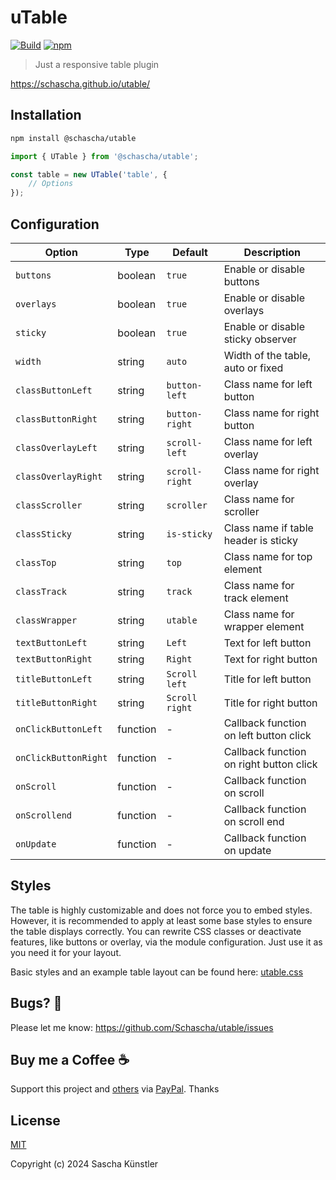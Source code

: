 # uTable

[![Build](https://github.com/Schascha/utable/actions/workflows/build.yml/badge.svg)](https://github.com/Schascha/utable/actions)
[![npm](https://img.shields.io/npm/v/@schascha/utable)](https://www.npmjs.com/package/@schascha/utable)

> Just a responsive table plugin

https://schascha.github.io/utable/

## Installation

```sh
npm install @schascha/utable
```

```js
import { UTable } from '@schascha/utable';

const table = new UTable('table', {
	// Options
});
```

## Configuration

| Option               | Type     | Default        | Description                             |
| -------------------- | -------- | -------------- | --------------------------------------- |
| `buttons`            | boolean  | `true`         | Enable or disable buttons               |
| `overlays`           | boolean  | `true`         | Enable or disable overlays              |
| `sticky`             | boolean  | `true`         | Enable or disable sticky observer       |
| `width`              | string   | `auto`         | Width of the table, auto or fixed       |
| `classButtonLeft`    | string   | `button-left`  | Class name for left button              |
| `classButtonRight`   | string   | `button-right` | Class name for right button             |
| `classOverlayLeft`   | string   | `scroll-left`  | Class name for left overlay             |
| `classOverlayRight`  | string   | `scroll-right` | Class name for right overlay            |
| `classScroller`      | string   | `scroller`     | Class name for scroller                 |
| `classSticky`        | string   | `is-sticky`    | Class name if table header is sticky    |
| `classTop`           | string   | `top`          | Class name for top element              |
| `classTrack`         | string   | `track`        | Class name for track element            |
| `classWrapper`       | string   | `utable`       | Class name for wrapper element          |
| `textButtonLeft`     | string   | `Left`         | Text for left button                    |
| `textButtonRight`    | string   | `Right`        | Text for right button                   |
| `titleButtonLeft`    | string   | `Scroll left`  | Title for left button                   |
| `titleButtonRight`   | string   | `Scroll right` | Title for right button                  |
| `onClickButtonLeft`  | function | -              | Callback function on left button click  |
| `onClickButtonRight` | function | -              | Callback function on right button click |
| `onScroll`           | function | -              | Callback function on scroll             |
| `onScrollend`        | function | -              | Callback function on scroll end         |
| `onUpdate`           | function | -              | Callback function on update             |

## Styles

The table is highly customizable and does not force you to embed styles. However, it is recommended to apply at least some base styles to ensure the table displays correctly. You can rewrite CSS classes or deactivate features, like buttons or overlay, via the module configuration. Just use it as you need it for your layout.

Basic styles and an example table layout can be found here: [utable.css](docs/utable.css)

## Bugs? 🐛

Please let me know: https://github.com/Schascha/utable/issues

## Buy me a Coffee ☕

Support this project and [others](https://github.com/Schascha?tab=repositories) via [PayPal](https://www.paypal.me/LosZahlos). Thanks

## License

[MIT](./LICENSE)

Copyright (c) 2024 Sascha Künstler

